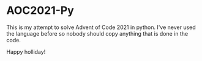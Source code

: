 # AOC2021-Py
This is my attempt to solve Advent of Code 2021 in python. I've never used the language before so nobody should copy anything that is done in the code. 

Happy holliday!
